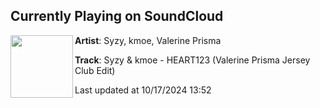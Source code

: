 ## Currently Playing on SoundCloud

[<img align="left" width="100" src="https://i1.sndcdn.com/artworks-6XEpV83QIc0u0OIy-7yaccQ-t500x500.jpg">](https://soundcloud.com/valerineprisma/syzy-kmoe-heart123-valerine-prisma-jersey-club-edit?in=saxurn/sets/tranceylvania)

**Artist**: Syzy, kmoe, Valerine Prisma 

**Track**: Syzy & kmoe - HEART123 (Valerine Prisma Jersey Club Edit)

Last updated at 10/17/2024 13:52

